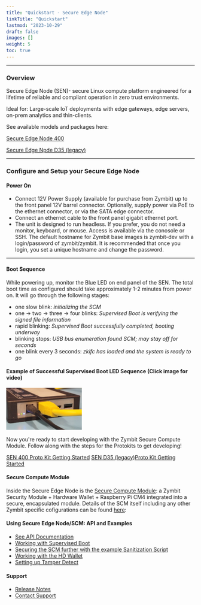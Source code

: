 ```yaml
---
title: "Quickstart - Secure Edge Node"
linkTitle: "Quickstart"
lastmod: "2023-10-29"
draft: false
images: []
weight: 5
toc: true
---
```


-----
### **Overview**

Secure Edge Node (SEN)- secure Linux compute platform engineered for a lifetime of reliable and compliant operation in zero trust environments.

Ideal for: Large-scale IoT deployments with edge gateways, edge servers, on-prem analytics and thin-clients.  

See available models and packages here:

[Secure Edge Node 400](https://www.zymbit.com/secure-edge-node-400/)

[Secure Edge Npde D35 (legacy)](https://www.zymbit.com/secure-edge-node-d35/)

-----

### **Configure and Setup your Secure Edge Node**

#### Power On
 * Connect 12V Power Supply (available for purchase from Zymbit) up to the front panel 12V barrel connector. Optionally, supply power via PoE to the ethernet connector, or via the SATA edge connector.
 * Connect an ethernet cable to the front panel gigabit ethernet port.
 * The unit is designed to run headless. If you prefer, you do not need a monitor, keyboard, or mouse. Access is available via the conosole or SSH. The default hostname for Zymbit base images is zymbit-dev with a login/password of zymbit/zymbit. It is recommended that once you login, you set a unique hostname and change the password.

-----

#### Boot Sequence

While powering up, monitor the Blue LED on end panel of the SEN. The total boot time as configured should take approximately 1-2 minutes from power on. It will go through the following stages:

- one slow blink:    *initializing the SCM*
- one -> two -> three -> four blinks:   *Supervised Boot is verifying the signed file information*
- rapid blinking:   *Supervised Boot successfully completed, booting underway*
- blinking stops:   *USB bus enumeration found SCM; may stay off for seconds*
- one blink every 3 seconds:   *zkifc has loaded and the system is ready to go*

#### Example of Successful Supervised Boot LED Sequence (Click image for video)

[<img src="sen_led.png" width="40%">](https://user-images.githubusercontent.com/78050323/229965026-45de9c09-a55b-4999-8b14-98345570f972.mp4)
<br />


Now you're ready to start developing with the Zymbit Secure Compute Module. Follow along with the steps for the Protokits to get developing!

[SEN 400 Proto Kit Getting Started](https://docs.zymbit.com/getting-started/sen-400-proto-kit/)
[SEN D35 (legacy)Proto Kit Getting Started](https://docs.zymbit.com/getting-started/sen-400-proto-kit/)


#### Secure Compute Module

Inside the Secure Edge Node is the [Secure Compute Module](../../scm/quickstart/): a Zymbit Security Module + Hardware Wallet + Raspberry Pi CM4 integrated into a secure, encapsulated module. Details of the SCM itself including any other Zymbit specific cofigurations can be found [here](../../scm/quickstart/):


#### Using Secure Edge Node/SCM: API and Examples

 * [See API Documentation](../../../api/)
 * [Working with Supervised Boot](../../../tutorials/supervised-boot/)
 * [Securing the SCM further with the example Sanitization Script](https://github.com/zymbit-applications/zk-scripts)
 * [Working with the HD Wallet](../../../tutorials/digital-wallet/)
 * [Setting up Tamper Detect](../../../tutorials/perimeter-detect/)

#### Support

 * [Release Notes](../../../troubleshooting/scm/)
 * [Contact Support](mailto:support@zymbit.com)


